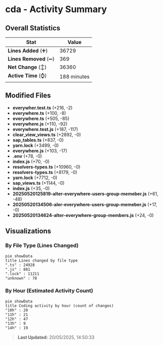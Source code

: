 # cda - Activity Summary 

## Overall Statistics

| Stat                   | Value                                                             |
| ---------------------- | ----------------------------------------------------------------- |
| **Lines Added** (➕)   | 36729                                          |
| **Lines Removed** (➖) | 369                                        |
| **Net Change** (↕)    | 36360                |
| **Active Time** (⌚)   | 188 minutes |


## Modified Files
- **everywher.test.ts** (+216, -2)
- **everywhere.ts** (+100, -8)
- **everywhere.ts** (+505, -85)
- **everywhere.js** (+110, -92)
- **everywhere.test.js** (+187, -117)
- **clear_view_views.ts** (+2892, -0)
- **sap_tables.ts** (+837, -0)
- **yarn.lock** (+3499, -0)
- **everywhere.js** (+103, -17)
- **.env** (+78, -0)
- **index.js** (+70, -0)
- **resolvers-types.ts** (+10960, -0)
- **resolvers-types.ts** (+8179, -0)
- **yarn.lock** (+7712, -0)
- **sap_views.ts** (+1144, -0)
- **index.js** (+35, -0)
- **20250520125819-alter-everywhere-users-group-memeber.js** (+61, -48)
- **20250520134506-aler-everywhere-users-group-memeber.js** (+17, -0)
- **20250520134624-alter-everywhere-group-members.js** (+24, -0)

## Visualizations

### By File Type (Lines Changed)

```mermaid
pie showData
title Lines changed by file type
".ts" : 24928
".js" : 881
".lock" : 11211
"unknown" : 78
```

### By Hour (Estimated Activity Count)

```mermaid
pie showData
title Coding activity by hour (count of changes)
"10h" : 20
"11h" : 21
"12h" : 47
"13h" : 9
"14h" : 19
```


> **Last Updated:** 20/05/2025, 14:50:33